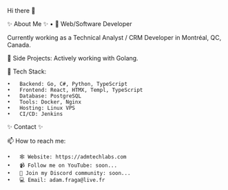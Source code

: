 Hi there 👋

✨ About Me ✨
	•	🔭 Web/Software Developer
    
   Currently working as a Technical Analyst / CRM Developer in Montréal, QC, Canada.

🌱 Side Projects:
      Actively working with Golang.

🫥 Tech Stack:

	•	Backend: Go, C#, Python, TypeScript
	•	Frontend: React, HTMX, Templ, TypeScript
	•	Database: PostgreSQL
	•	Tools: Docker, Nginx
	•	Hosting: Linux VPS
	•	CI/CD: Jenkins

 

✨ Contact ✨

📫 How to reach me:

	•	🕸️ Website: https://admtechlabs.com
	•	📹 Follow me on YouTube: soon...
	•	🔌 Join my Discord community: soon...
	•	💻 Email: adam.fraga@live.fr
